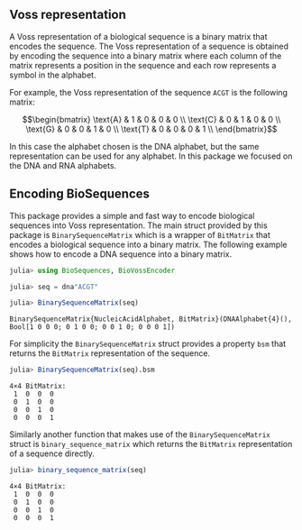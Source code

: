 ## Voss representation

A Voss representation of a biological sequence is a binary matrix that encodes the sequence. The Voss representation of a sequence is obtained by encoding the sequence into a binary matrix where each column of the matrix represents a position in the sequence and each row represents a symbol in the alphabet.

For example, the Voss representation of the sequence `ACGT` is the following matrix:

```math
\begin{bmatrix}
\text{A} & 1 & 0 & 0 & 0 \\
\text{C} & 0 & 1 & 0 & 0 \\
\text{G} & 0 & 0 & 1 & 0 \\
\text{T} & 0 & 0 & 0 & 1 \\
\end{bmatrix}
```

In this case the alphabet chosen is the DNA alphabet, but the same representation can be used for any alphabet. In this package we focused on the DNA and RNA alphabets.

## Encoding BioSequences

This package provides a simple and fast way to encode biological sequences into Voss representation. The main struct provided by this package is `BinarySequenceMatrix` which is a wrapper of `BitMatrix` that encodes a biological sequence into a binary matrix. The following example shows how to encode a DNA sequence into a binary matrix.

```julia
julia> using BioSequences, BioVossEncoder

```

```julia
julia> seq = dna"ACGT"

```

```julia
julia> BinarySequenceMatrix(seq)
```

    BinarySequenceMatrix{NucleicAcidAlphabet, BitMatrix}(DNAAlphabet{4}(), Bool[1 0 0 0; 0 1 0 0; 0 0 1 0; 0 0 0 1])

For simplicity the `BinarySequenceMatrix` struct provides a property `bsm` that returns the `BitMatrix` representation of the sequence.

```julia
julia> BinarySequenceMatrix(seq).bsm
```

    4×4 BitMatrix:
     1  0  0  0
     0  1  0  0
     0  0  1  0
     0  0  0  1

Similarly another function that makes use of the `BinarySequenceMatrix` struct is `binary_sequence_matrix` which returns the `BitMatrix` representation of a sequence directly.

```julia
julia> binary_sequence_matrix(seq)
```

    4×4 BitMatrix:
     1  0  0  0
     0  1  0  0
     0  0  1  0
     0  0  0  1